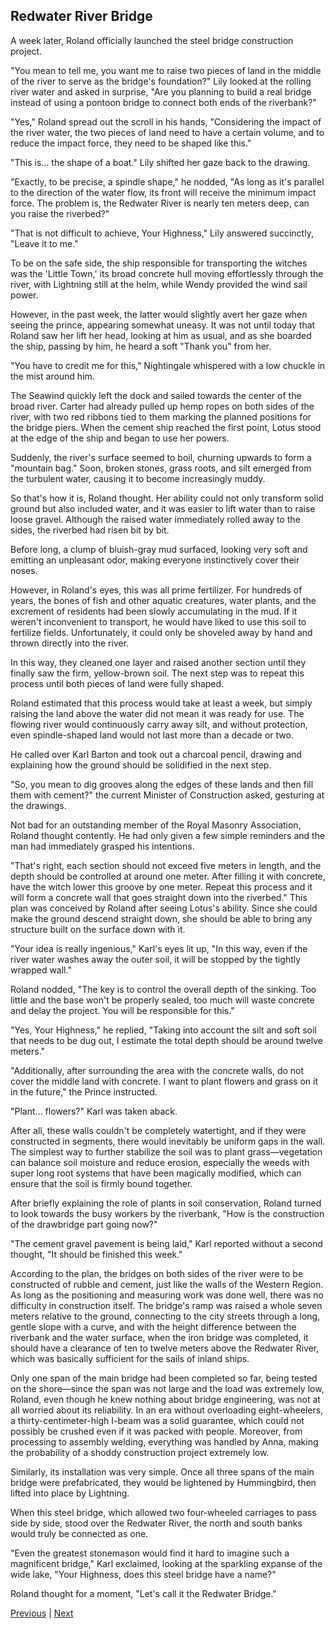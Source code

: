 ## Redwater River Bridge
A week later, Roland officially launched the steel bridge construction project.

"You mean to tell me, you want me to raise two pieces of land in the middle of the river to serve as the bridge's foundation?" Lily looked at the rolling river water and asked in surprise, "Are you planning to build a real bridge instead of using a pontoon bridge to connect both ends of the riverbank?"

"Yes," Roland spread out the scroll in his hands, "Considering the impact of the river water, the two pieces of land need to have a certain volume, and to reduce the impact force, they need to be shaped like this."

"This is... the shape of a boat." Lily shifted her gaze back to the drawing.

"Exactly, to be precise, a spindle shape," he nodded, "As long as it's parallel to the direction of the water flow, its front will receive the minimum impact force. The problem is, the Redwater River is nearly ten meters deep, can you raise the riverbed?"

"That is not difficult to achieve, Your Highness," Lily answered succinctly, "Leave it to me."

To be on the safe side, the ship responsible for transporting the witches was the 'Little Town,' its broad concrete hull moving effortlessly through the river, with Lightning still at the helm, while Wendy provided the wind sail power.

However, in the past week, the latter would slightly avert her gaze when seeing the prince, appearing somewhat uneasy. It was not until today that Roland saw her lift her head, looking at him as usual, and as she boarded the ship, passing by him, he heard a soft "Thank you" from her.

"You have to credit me for this," Nightingale whispered with a low chuckle in the mist around him.



The Seawind quickly left the dock and sailed towards the center of the broad river. Carter had already pulled up hemp ropes on both sides of the river, with two red ribbons tied to them marking the planned positions for the bridge piers. When the cement ship reached the first point, Lotus stood at the edge of the ship and began to use her powers.



Suddenly, the river's surface seemed to boil, churning upwards to form a "mountain bag." Soon, broken stones, grass roots, and silt emerged from the turbulent water, causing it to become increasingly muddy.



So that's how it is, Roland thought. Her ability could not only transform solid ground but also included water, and it was easier to lift water than to raise loose gravel. Although the raised water immediately rolled away to the sides, the riverbed had risen bit by bit.



Before long, a clump of bluish-gray mud surfaced, looking very soft and emitting an unpleasant odor, making everyone instinctively cover their noses.



However, in Roland's eyes, this was all prime fertilizer. For hundreds of years, the bones of fish and other aquatic creatures, water plants, and the excrement of residents had been slowly accumulating in the mud. If it weren't inconvenient to transport, he would have liked to use this soil to fertilize fields. Unfortunately, it could only be shoveled away by hand and thrown directly into the river.



In this way, they cleaned one layer and raised another section until they finally saw the firm, yellow-brown soil. The next step was to repeat this process until both pieces of land were fully shaped.



Roland estimated that this process would take at least a week, but simply raising the land above the water did not mean it was ready for use. The flowing river would continuously carry away silt, and without protection, even spindle-shaped land would not last more than a decade or two.



He called over Karl Barton and took out a charcoal pencil, drawing and explaining how the ground should be solidified in the next step.



"So, you mean to dig grooves along the edges of these lands and then fill them with cement?" the current Minister of Construction asked, gesturing at the drawings.



Not bad for an outstanding member of the Royal Masonry Association, Roland thought contently. He had only given a few simple reminders and the man had immediately grasped his intentions.



"That's right, each section should not exceed five meters in length, and the depth should be controlled at around one meter. After filling it with concrete, have the witch lower this groove by one meter. Repeat this process and it will form a concrete wall that goes straight down into the riverbed." This plan was conceived by Roland after seeing Lotus's ability. Since she could make the ground descend straight down, she should be able to bring any structure built on the surface down with it.



"Your idea is really ingenious," Karl's eyes lit up, "In this way, even if the river water washes away the outer soil, it will be stopped by the tightly wrapped wall."



Roland nodded, "The key is to control the overall depth of the sinking. Too little and the base won't be properly sealed, too much will waste concrete and delay the project. You will be responsible for this."



"Yes, Your Highness," he replied, "Taking into account the silt and soft soil that needs to be dug out, I estimate the total depth should be around twelve meters."



"Additionally, after surrounding the area with the concrete walls, do not cover the middle land with concrete. I want to plant flowers and grass on it in the future," the Prince instructed.



"Plant... flowers?" Karl was taken aback.



After all, these walls couldn't be completely watertight, and if they were constructed in segments, there would inevitably be uniform gaps in the wall. The simplest way to further stabilize the soil was to plant grass—vegetation can balance soil moisture and reduce erosion, especially the weeds with super long root systems that have been magically modified, which can ensure that the soil is firmly bound together.



After briefly explaining the role of plants in soil conservation, Roland turned to look towards the busy workers by the riverbank, "How is the construction of the drawbridge part going now?"



"The cement gravel pavement is being laid," Karl reported without a second thought, "It should be finished this week."

According to the plan, the bridges on both sides of the river were to be constructed of rubble and cement, just like the walls of the Western Region. As long as the positioning and measuring work was done well, there was no difficulty in construction itself. The bridge's ramp was raised a whole seven meters relative to the ground, connecting to the city streets through a long, gentle slope with a curve, and with the height difference between the riverbank and the water surface, when the iron bridge was completed, it should have a clearance of ten to twelve meters above the Redwater River, which was basically sufficient for the sails of inland ships.



Only one span of the main bridge had been completed so far, being tested on the shore—since the span was not large and the load was extremely low, Roland, even though he knew nothing about bridge engineering, was not at all worried about its reliability. In an era without overloading eight-wheelers, a thirty-centimeter-high I-beam was a solid guarantee, which could not possibly be crushed even if it was packed with people. Moreover, from processing to assembly welding, everything was handled by Anna, making the probability of a shoddy construction project extremely low.



Similarly, its installation was very simple. Once all three spans of the main bridge were prefabricated, they would be lightened by Hummingbird, then lifted into place by Lightning.



When this steel bridge, which allowed two four-wheeled carriages to pass side by side, stood over the Redwater River, the north and south banks would truly be connected as one.



"Even the greatest stonemason would find it hard to imagine such a magnificent bridge," Karl exclaimed, looking at the sparkling expanse of the wide lake, "Your Highness, does this steel bridge have a name?"



Roland thought for a moment, "Let's call it the Redwater Bridge."





[Previous](CH0261.md) | [Next](CH0263.md)
